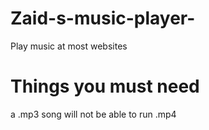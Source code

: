 # Zaid-s-music-player-
Play music at most websites 

# Things you must need 
a .mp3 song will not be able to run .mp4

